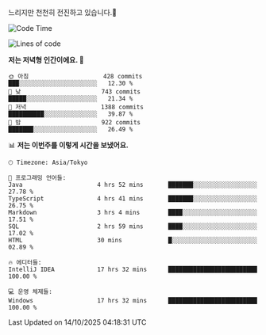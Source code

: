 느리지만 천천히 전진하고 있습니다.🐢

<!--START_SECTION:waka-->
![Code Time](http://img.shields.io/badge/Code%20Time-1%2C713%20hrs%205%20mins-blue)

![Lines of code](https://img.shields.io/badge/%EC%A0%80%EB%8A%94%20%EC%97%AC%ED%83%9C%EA%B9%8C%EC%A7%80%20-947.3%20thousand%20%EC%A4%84%EC%9D%98%20%EC%BD%94%EB%93%9C%EB%A5%BC%20%EC%9E%91%EC%84%B1%ED%96%88%EC%96%B4%EC%9A%94.-blue)

**저는 저녁형 인간이에요. 🦉** 

```text
🌞 아침                     428 commits         ███░░░░░░░░░░░░░░░░░░░░░░   12.30 % 
🌆 낮　                     743 commits         █████░░░░░░░░░░░░░░░░░░░░   21.34 % 
🌃 저녁                     1388 commits        ██████████░░░░░░░░░░░░░░░   39.87 % 
🌙 밤　                     922 commits         ███████░░░░░░░░░░░░░░░░░░   26.49 % 
```


📊 **저는 이번주를 이렇게 시간을 보냈어요.** 

```text
🕑︎ Timezone: Asia/Tokyo

💬 프로그래밍 언어들: 
Java                     4 hrs 52 mins       ███████░░░░░░░░░░░░░░░░░░   27.78 % 
TypeScript               4 hrs 41 mins       ███████░░░░░░░░░░░░░░░░░░   26.75 % 
Markdown                 3 hrs 4 mins        ████░░░░░░░░░░░░░░░░░░░░░   17.51 % 
SQL                      2 hrs 59 mins       ████░░░░░░░░░░░░░░░░░░░░░   17.02 % 
HTML                     30 mins             █░░░░░░░░░░░░░░░░░░░░░░░░   02.89 % 

🔥 에디터들: 
IntelliJ IDEA            17 hrs 32 mins      █████████████████████████   100.00 % 

💻 운영 체제들: 
Windows                  17 hrs 32 mins      █████████████████████████   100.00 % 
```


 Last Updated on 14/10/2025 04:18:31 UTC
<!--END_SECTION:waka-->
